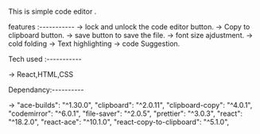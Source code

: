 This is simple code editor .


features :-----------
-> lock and unlock the code editor button.
-> Copy to clipboard button.
-> save button to save the file.
-> font size ajdustment.
-> cold folding 
-> Text highlighting
-> code Suggestion.

Tech used :-----------

-> React,HTML,CSS


Dependancy:----------

->   "ace-builds": "^1.30.0",
    "clipboard": "^2.0.11",
    "clipboard-copy": "^4.0.1",
    "codemirror": "^6.0.1",
    "file-saver": "^2.0.5",
    "prettier": "^3.0.3",
    "react": "^18.2.0",
    "react-ace": "^10.1.0",
    "react-copy-to-clipboard": "^5.1.0",

    
